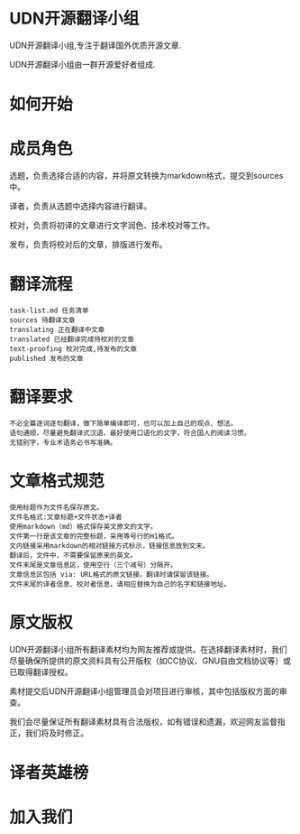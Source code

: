 # UDN开源翻译小组
UDN开源翻译小组,专注于翻译国外优质开源文章.

UDN开源翻译小组由一群开源爱好者组成.


# 如何开始

# 成员角色


选题，负责选择合适的内容，并将原文转换为markdown格式，提交到sources中。

译者，负责从选题中选择内容进行翻译。

校对，负责将初译的文章进行文字润色、技术校对等工作。

发布，负责将校对后的文章，排版进行发布。


# 翻译流程


    task-list.md 任务清单
    sources 待翻译文章
    translating 正在翻译中文章
    translated 已经翻译完成待校对的文章
    text-proofing 校对完成,待发布的文章
    published 发布的文章

# 翻译要求
    不必全篇逐词逐句翻译，做下简单编译即可，也可以加上自己的观点、想法。
    语句通顺，尽量避免翻译式汉语，最好使用口语化的文字，符合国人的阅读习惯。
    无错别字，专业术语务必书写准确。


# 文章格式规范



    使用标题作为文件名保存原文。
    文件名格式:文章标题+文件状态+译者
    使用markdown（md）格式保存英文原文的文字。
    文件第一行是该文章的完整标题，采用等号行的H1格式。
    文内链接采用markdown的相对链接方式标示，链接信息放到文末。
    翻译后，文件中，不需要保留原来的英文。
    文件末尾是文章信息区，使用空行（三个减号）分隔开。
    文章信息区包括 via: URL格式的原文链接。翻译时请保留该链接。
    文件末尾的译者信息、校对者信息，请相应替换为自己的名字和链接地址。


# 原文版权

UDN开源翻译小组所有翻译素材均为网友推荐或提供。在选择翻译素材时，我们尽量确保所提供的原文资料具有公开版权（如CC协议、GNU自由文档协议等）或已取得翻译授权。

素材提交后UDN开源翻译小组管理员会对项目进行审核，其中包括版权方面的审查。

我们会尽量保证所有翻译素材具有合法版权，如有错误和遗漏，欢迎网友监督指正，我们将及时修正。

# 译者英雄榜

# 加入我们
